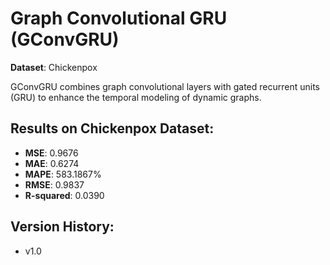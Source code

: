 # Graph Convolutional GRU (GConvGRU)

**Dataset**: Chickenpox

GConvGRU combines graph convolutional layers with gated recurrent units (GRU) to enhance the temporal modeling of dynamic graphs.

## Results on Chickenpox Dataset:

- **MSE**: 0.9676
- **MAE**: 0.6274
- **MAPE**: 583.1867%
- **RMSE**: 0.9837
- **R-squared**: 0.0390

## Version History:

- v1.0
